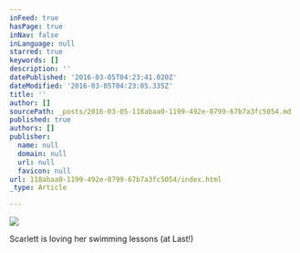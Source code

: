 ```yaml
---
inFeed: true
hasPage: true
inNav: false
inLanguage: null
starred: true
keywords: []
description: ''
datePublished: '2016-03-05T04:23:41.020Z'
dateModified: '2016-03-05T04:23:05.335Z'
title: ''
author: []
sourcePath: _posts/2016-03-05-118abaa0-1199-492e-8799-67b7a3fc5054.md
published: true
authors: []
publisher:
  name: null
  domain: null
  url: null
  favicon: null
url: 118abaa0-1199-492e-8799-67b7a3fc5054/index.html
_type: Article

---
```

![](https://the-grid-user-content.s3-us-west-2.amazonaws.com/7753bf4c-0694-45b6-8714-effb066427ca.jpg)

Scarlett is loving her swimming lessons (at Last!)